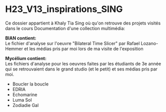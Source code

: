 # H23_V13_inspirations_SING

Ce dossier appartient à Khaly Tia Sing où qu'on retrouve des projets visités dans le cours Documentation d'une collection multimédia: 

**BIAN contient:** <br/>
Le fichier d'analyse sur l'oeuvre "Bilateral Time Slicer" par Rafael Lozano-Hemmer et les médias pris par moi lors de ma visite de l'exposition 

**Mycélium contient:** <br/>
Les fichiers d'analyse pour les oeuvres faites par les étudiants de 3e année qui se retrouvaient dans le grand studio (et le petit) et ses médias pris par moi.

- Boucler la boucle 
- EDRIA
- Echomarine
- Luma Sol
- Zodiadie Gal
